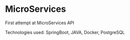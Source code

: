 # MicroServices
First attempt at MicroServices API

Technologies used: 
SpringBoot, JAVA, Docker, PostgreSQL
